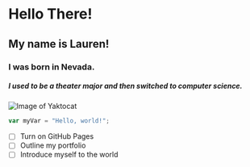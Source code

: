 # Hello There!
## My name is Lauren!
### I was born in Nevada.
##### I used to be a theater major and then switched to computer science.

![Image of Yaktocat](https://octodex.github.com/images/yaktocat.png)

``` javascript
var myVar = "Hello, world!";
```
- [ ] Turn on GitHub Pages
- [ ] Outline my portfolio
- [ ] Introduce myself to the world
